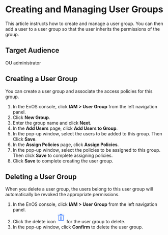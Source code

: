 # Creating and Managing User Groups

This article instructs how to create and manage a user group. You can then add a user to a user group so that the user inherits the permissions of the group.

## Target Audience

OU administrator


## Creating a User Group

You can create a user group and associate the access policies for this group.

1. In the EnOS console, click **IAM > User Group** from the left navigation panel.   
2. Click **New Group**.
3. Enter the group name and click **Next**.
4. In the **Add Users** page, click **Add Users to Group**.
5. In the pop-up window, select the users to be added to this group. Then Click **Save**.
6. In the **Assign Policies** page, click **Assign Policies**.
7. In the pop-up window, select the policies to be assigned to this group. Then click **Save** to complete assigning policies.
8. Click **Save** to complete creating the user group.


## Deleting a User Group

When you delete a user group, the users belong to this user group will automatically be revoked the appropriate permissions.

1. In the EnOS console, click **IAM > User Group** from the left navigation panel.
2. Click the delete icon ![image](media/delete.png) for the user group to delete.
3. In the pop-up window, click **Confirm** to delete the user group.
